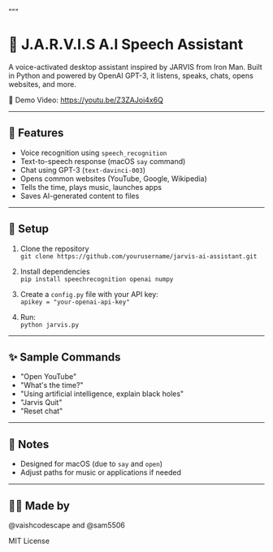 """
# 🤖 J.A.R.V.I.S A.I Speech Assistant

A voice-activated desktop assistant inspired by JARVIS from Iron Man. Built in Python and powered by OpenAI GPT-3, it listens, speaks, chats, opens websites, and more.

🎥 Demo Video: https://youtu.be/Z3ZAJoi4x6Q

---

## 🔧 Features
- Voice recognition using `speech_recognition`
- Text-to-speech response (macOS `say` command)
- Chat using GPT-3 (`text-davinci-003`)
- Opens common websites (YouTube, Google, Wikipedia)
- Tells the time, plays music, launches apps
- Saves AI-generated content to files

---

## 🚀 Setup

1. Clone the repository  
   `git clone https://github.com/yourusername/jarvis-ai-assistant.git`

2. Install dependencies  
   `pip install speechrecognition openai numpy`

3. Create a `config.py` file with your API key:  
   `apikey = "your-openai-api-key"`

4. Run:  
   `python jarvis.py`

---

## ✨ Sample Commands
- "Open YouTube"
- "What's the time?"
- "Using artificial intelligence, explain black holes"
- "Jarvis Quit"
- "Reset chat"

---

## 📌 Notes
- Designed for macOS (due to `say` and `open`)
- Adjust paths for music or applications if needed

---

## 🧑‍💻 Made by 
@vaishcodescape and @sam5506

MIT License
